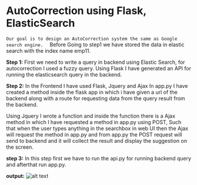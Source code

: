 # AutoCorrection using Flask, ElasticSearch

`Our goal is to design an AutoCorrection system the same as Google search engine. 
`
Before Going to step1 we have stored the data in elastic search with the index name emp11.

**Step 1:**  First we need to write a query in backend using Elastic Search, for autocorrection I used a fuzzy query.
Using Flask I have generated an API for running the elasticsearch query in the backend.

**Step 2:** In the Frontend I have used Flask, Jquery and Ajax 
In app.py I have created a method inside the flask app in which i have given a url of the backend 
along with a route for requesting data from the query result from the backend.

Using Jquery I wrote  a function and inside the function  there is a Ajax method in which 
I have requested a method in app.py using POST, Such that when the user types anything in the searchbox 
in web UI then the Ajax will request the method in app.py and from app.py the POST request will send to backend 
and it will collect the result and display the suggestion on the screen.

**step 3:** In this step first we have to run the api.py for running backend query and afterthat 
run app.py.

**output:**
![alt text]()



